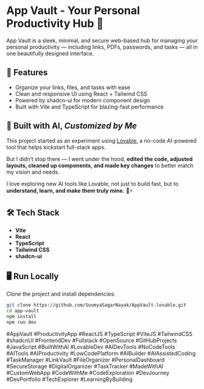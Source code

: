 # App Vault - Your Personal Productivity Hub 🔐

App Vault is a sleek, minimal, and secure web-based hub for managing your personal productivity — including links, PDFs, passwords, and tasks — all in one beautifully designed interface.

## 🔧 Features

- Organize your links, files, and tasks with ease  
- Clean and responsive UI using React + Tailwind CSS  
- Powered by shadcn-ui for modern component design  
- Built with Vite and TypeScript for blazing-fast performance

## 🚀 Built with AI, *Customized by Me*

This project started as an experiment using [Lovable](https://lovable.dev), a no-code AI-powered tool that helps kickstart full-stack apps.

But I didn’t stop there — I went under the hood, **edited the code, adjusted layouts, cleaned up components, and made key changes** to better match my vision and needs.

I love exploring new AI tools like Lovable, not just to build fast, but to **understand, learn, and make them truly mine.** 🧠⚡

## 🛠️ Tech Stack

- **Vite**  
- **React**  
- **TypeScript**  
- **Tailwind CSS**  
- **shadcn-ui**

## 🖥️ Run Locally

Clone the project and install dependencies:

```bash
git clone https://github.com/SoumyaSagarNayak/AppVault-lovable.git
cd app-vault
npm install
npm run dev
```













#AppVault #ProductivityApp #ReactJS #TypeScript #ViteJS #TailwindCSS #shadcnUI #FrontendDev #Fullstack #OpenSource #GitHubProjects #JavaScript #BuiltWithAI #LovableDev #AIDevTools #NoCodeTools #AITools #AIProductivity #LowCodePlatform #AIBuilder #AIAssistedCoding #TaskManager #LinkVault #FileOrganizer #PersonalDashboard #SecureStorage #DigitalOrganizer #TaskTracker #MadeWithAI #CustomWebApp #CodeWithMe #CodeExploration #DevJourney #DevPortfolio #TechExplorer #LearningByBuilding
